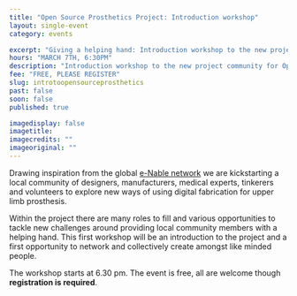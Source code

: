 ```yaml
---
title: "Open Source Prosthetics Project: Introduction workshop"
layout: single-event
category: events

excerpt: "Giving a helping hand: Introduction workshop to the new project community for Open Source Prosthetics"
hours: "MARCH 7TH, 6:30PM"
description: "Introduction workshop to the new project community for Open Source Prosthetics"
fee: "FREE, PLEASE REGISTER"
slug: introtoopensourceprosthetics
past: false
soon: false
published: true

imagedisplay: false
imagetitle:
imagecredits: ""
imageoriginal: ""
---
```


Drawing inspiration from the global [e-Nable network](http://enablingthefuture.org) we are kickstarting a local community of designers, manufacturers, medical experts, tinkerers and volunteers to explore new ways of using digital fabrication for upper limb prosthesis.

Within the project there are many roles to fill and various opportunities to tackle new challenges around providing local community members with a helping hand. This first workshop will be an introduction to the project and a first opportunity to network and collectively create amongst like minded people.

The workshop starts at 6.30 pm. The event is free, all are welcome though **registration is required**.
